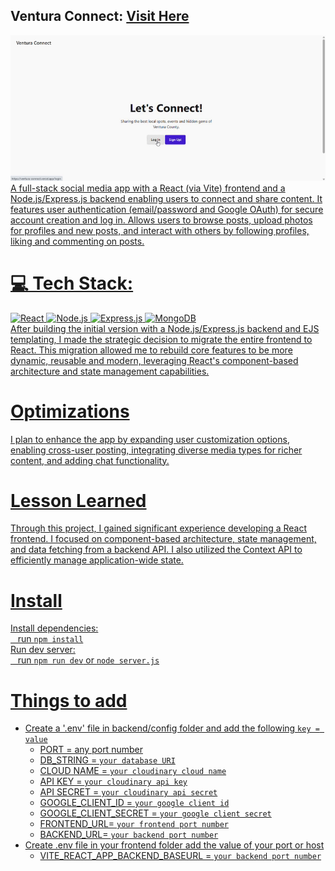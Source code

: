 ## Ventura Connect: <a href="https://react-ventura-connect.vercel.app">Visit Here</a>
<div align="center">
 <a href="https://react-ventura-connect.vercel.app">
 <img src="https://github.com/jjbcasas/react-ventura-connect/blob/main/ventura-connect.GIF"
 </a>
</div>
   A full-stack social media app with a React (via Vite) frontend and a Node.js/Express.js backend enabling users to connect and share content. It features user authentication (email/password and Google OAuth) for secure account creation and log in. Allows users to browse posts, upload photos for profiles and new posts, and interact with others by following profiles, liking and commenting on posts.
   
# 💻 Tech Stack:
![React](https://img.shields.io/badge/react-%2320232a.svg?style=for-the-badge&logo=react&logoColor=%2361DAFB)
![Node.js](https://img.shields.io/badge/Node.js-43853D?style=for-the-badge&logo=node.js&logoColor=white)
![Express.js](https://img.shields.io/badge/Express.js-000000?style=for-the-badge&logo=express&logoColor=white)
![MongoDB](https://img.shields.io/badge/MongoDB-47A248?style=for-the-badge&logo=mongodb&logoColor=white) <br>
  After building the initial version with a Node.js/Express.js backend and EJS templating, I made the strategic decision to migrate the entire frontend to React. This migration allowed me to rebuild core features to be more dynamic, reusable and modern, leveraging React's component-based architecture and state management capabilities.

# Optimizations
  I plan to enhance the app by expanding user customization options, enabling cross-user posting, integrating diverse media types for richer content, and adding chat functionality.

# Lesson Learned
   Through this project, I gained significant experience developing a React frontend. I focused on component-based architecture, state management, and data fetching from a backend API. I also utilized the Context API to efficiently manage application-wide state.

# Install
  Install dependencies:<br>
    &nbsp;&nbsp; run `npm install` <br>
Run dev server:<br>
    &nbsp;&nbsp; run `npm run dev` or `node server.js`

# Things to add
  - Create a '.env' file in backend/config folder and add the following `key = value`
    - PORT = any port number
    - DB_STRING = `your database URI`
    - CLOUD NAME = `your cloudinary cloud name`
    - API KEY = `your cloudinary api key`
    - API SECRET = `your cloudinary api secret`
    - GOOGLE_CLIENT_ID = `your google client id`
    - GOOGLE_CLIENT_SECRET = `your google client secret`
    - FRONTEND_URL= `your frontend port number`
    - BACKEND_URL= `your backend port number`
  - Create .env file in your frontend folder add the value of your port or host
    - VITE_REACT_APP_BACKEND_BASEURL = `your backend port number`
